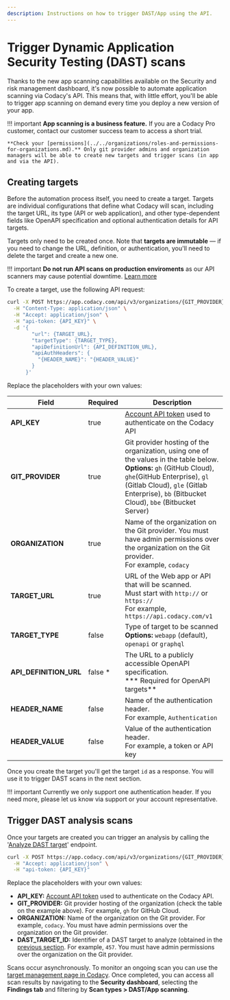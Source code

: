 ```yaml
---
description: Instructions on how to trigger DAST/App using the API.
---
```


# Trigger Dynamic Application Security Testing (DAST) scans

Thanks to the new app scanning capabilities available on the Security and risk management dashboard, it's now possible to automate application scanning via Codacy's API. This means that, with little effort, you'll be able to trigger app scanning on demand every time you deploy a new version of your app.

!!! important
    **App scanning is a business feature.** If you are a Codacy Pro customer, contact our customer success team to access a short trial.

    **Check your [permissions](../../organizations/roles-and-permissions-for-organizations.md).** Only git provider admins and organization managers will be able to create new targets and trigger scans (in app and via the API).


## Creating targets

Before the automation process itself, you need to create a target. Targets are individual configurations that define what Codacy will scan, including the target URL, its type (API or web application), and other type-dependent fields like OpenAPI specification and optional authentication details for API targets.

Targets only need to be created once. Note that **targets are immutable** — if you need to change the URL, definition, or authentication, you'll need to delete the target and create a new one.

!!! important
    **Do not run API scans on production enviroments** as our API scanners may cause potential downtime. [Learn more](../../organizations/managing-security-and-risk.md)

To create a target, use the following API request:

```bash
curl -X POST https://app.codacy.com/api/v3/organizations/{GIT_PROVIDER}/{ORGANIZATION}/dast/targets \
  -H "Content-Type: application/json" \
  -H "Accept: application/json" \
  -H "api-token: {API_KEY}" \
  -d '{
        "url": {TARGET_URL},
        "targetType": {TARGET_TYPE},
        "apiDefinitionUrl": {API_DEFINITION_URL},
        "apiAuthHeaders": {
          "{HEADER_NAME}": "{HEADER_VALUE}"
        }
      }'
```

Replace the placeholders with your own values:

| Field | Required | Description |
|-------|----------|-------------|
| **API_KEY** | true | [Account API token](../api-tokens.md#account-api-tokens) used to authenticate on the Codacy API |
| **GIT_PROVIDER** | true | Git provider hosting of the organization, using one of the values in the table below. <br/>**Options:** `gh` (GitHub Cloud), `ghe`(GitHub Enterprise), `gl` (Gitlab Cloud), `gle` (Gitlab Enterprise), `bb` (Bitbucket Cloud), `bbe` (Bitbucket Server) | 
| **ORGANIZATION** | true | Name of the organization on the Git provider. You must have admin permissions over the organization on the Git provider.<br/>For example, `codacy` |
| **TARGET_URL** | true | URL of the Web app or API that will be scanned. <br/>Must start with `http://` or `https://`<br/>For example, `https://api.codacy.com/v1`|
| **TARGET_TYPE** | false | Type of target to be scanned <br/> **Options:** `webapp` (default), `openapi` or `graphql`|
| **API_DEFINITION_URL** | false * | The URL to a publicly accessible OpenAPI specification.<br/>*** Required for OpenAPI targets**|
| **HEADER_NAME** | false | Name of the authentication header. <br/>For example, `Authentication`|
| **HEADER_VALUE** | false | Value of the authentication header. <br/>For example, a token or API key|

Once you create the target you'll get the target `id` as a response. You will use it to trigger DAST scans in the next section.

!!! important
    Currently we only support one authentication header. If you need more, please let us know via support or your account representative.

## Trigger DAST analysis scans

Once your targets are created you can trigger an analysis by calling the '[Analyze DAST target](https://api.codacy.com/api/api-docs#analyzedasttarget)' endpoint.

```bash
curl -X POST https://app.codacy.com/api/v3/organizations/{GIT_PROVIDER}/{ORGANIZATION}/dast/targets/{DAST_TARGET_ID}/analyze \
  -H "Accept: application/json" \
  -H "api-token: {API_KEY}"
```

Replace the placeholders with your own values:

-   **API_KEY:** [Account API token](../api-tokens.md#account-api-tokens) used to authenticate on the Codacy API.
-   **GIT_PROVIDER:** Git provider hosting of the organization (check the table on the example above). For example, `gh` for GitHub Cloud.
-   **ORGANIZATION:** Name of the organization on the Git provider. For example, `codacy`. You must have admin permissions over the organization on the Git provider.
-   **DAST_TARGET_ID:** Identifier of a DAST target to analyze (obtained in the [previous section](./triggering-dast-scans.md#creating-targets). For example, `457`. You must have admin permissions over the organization on the Git provider.

Scans occur asynchronously. To monitor an ongoing scan you can use the [target management page in Codacy](../../organizations/managing-security-and-risk.md#app-scanning). Once completed, you can access all scan results by navigating to the **Security dashboard**, selecting the **Findings tab** and filtering by **Scan types > DAST/App scanning**.